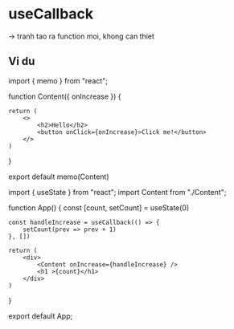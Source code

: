 # useCallback
-> tranh tao ra function moi, khong can thiet

## Vi du
import { memo } from "react";

function Content({ onIncrease }) {
    
    return (
        <> 
            <h2>Hello</h2>
            <button onClick={onIncrease}>Click me!</button>
        </>
    )
}

export default memo(Content)  

import { useState } from "react";
import Content from "./Content";

function App() {
    const [count, setCount] = useState(0)

    const handleIncrease = useCallback(() => {
        setCount(prev => prev + 1)
    }, [])

    return (
        <div>
            <Content onIncrease={handleIncrease} />
            <h1 >{count}</h1>
        </div>
    )
}

export default App;
